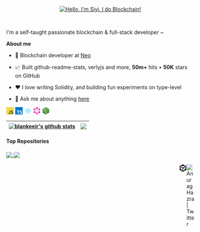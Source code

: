 <p align="center"><a href="https://Blankeeir.github.io"><img width="80%" alt="Hello, I'm Siyi. I do Blockchain!" src="./assets/gh-readme-header.png" /></a></p>

<br />

I'm a self-taught passionate blockchain & full-stack developer ~

**About me**

- 💼 Blockchain developer at [Neo](https://neo.org/)

- 📈 Built github-readme-stats, verlyjs and more, **50m+** hits • **50K** stars on GitHub

- ❤️ I love writing Solidity, and building fun experiments on type-level

- 💬 Ask me about anything [here](https://github.com/anuraghazra/anuraghazra/issues)

<code><img height="20" alt="javascript" src="https://raw.githubusercontent.com/github/explore/80688e429a7d4ef2fca1e82350fe8e3517d3494d/topics/javascript/javascript.png"></code>
<code><img height="20" alt="typescript" src="https://raw.githubusercontent.com/github/explore/80688e429a7d4ef2fca1e82350fe8e3517d3494d/topics/typescript/typescript.png"></code>
<code><img height="20" alt="react" src="https://raw.githubusercontent.com/github/explore/80688e429a7d4ef2fca1e82350fe8e3517d3494d/topics/react/react.png"></code>
<code><img height="20" alt="graphql" src="https://raw.githubusercontent.com/github/explore/5c058a388828bb5fde0bcafd4bc867b5bb3f26f3/topics/graphql/graphql.png"></code>
<code><img height="20" alt="nodejs" src="https://raw.githubusercontent.com/github/explore/80688e429a7d4ef2fca1e82350fe8e3517d3494d/topics/nodejs/nodejs.png"></code>    


| <a href="https://github.com/blankeeir/github-readme-stats"><img align="center" src="https://github-readme-stats.vercel.app/api?username=blankeeir&show_icons=true&include_all_commits=true&theme=buefy&hide_border=true" alt="blankeeir's github stats" /></a> | <a href="https://github.com/blankeeir/github-readme-stats"><img align="center" src="https://github-readme-stats.vercel.app/api/top-langs/?username=blankeeir&layout=compact&theme=buefy&hide_border=true" /></a> |
| ------------- | ------------- |

#### Top Repositories


<a href="https://github.com/blankeeir/github-readme-stats">
  <img align="center" src="https://github-readme-stats.vercel.app/api/pin/?username=blankeeir&repo=github-readme-stats&theme=buefy" />
</a>
<a href="https://github.com/blankeeir/blankeeir.github.io">
  <img align="center" src="https://github-readme-stats.vercel.app/api/pin/?username=blankeeir&repo=blankeeir.github.io&theme=buefy" />
</a>

<br />
<br />

<a href="https://twitter.com/blankeeir">
  <img align="right" alt="Anurag Hazra | Twitter" width="21px" src="https://raw.githubusercontent.com/anuraghazra/anuraghazra/master/assets/twitter.svg" />
</a>
<a href="https://codesandbox.io/u/blankeeir">
  <img align="right" alt="Anurag Hazra | CodeSandbox" width="20px" src="https://raw.githubusercontent.com/anuraghazra/anuraghazra/master/assets/codesandbox.svg" />
</a>
